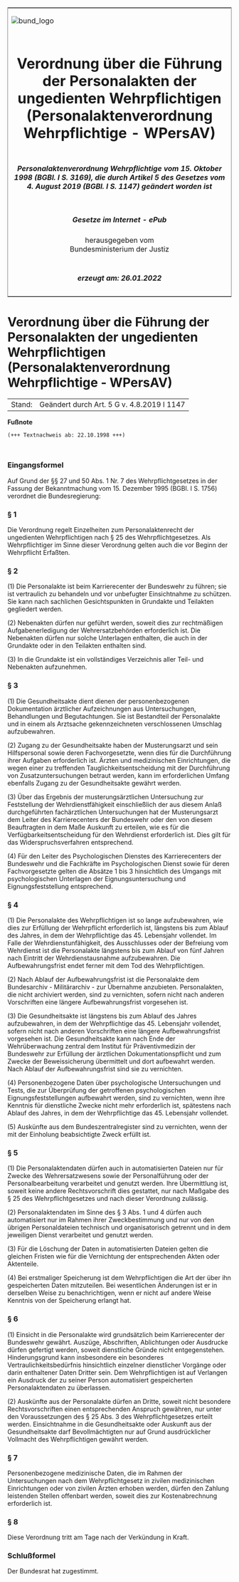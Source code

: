 <span id="DECKBLATT.html"></span>

<table border="0" frame="border" width="100%">

<tr valign="top">

<td align="left">

![bund\_logo](BfJ_2021_Web_de_de.gif)

</td>

<td align="right">

 

</td>

</tr>

<tr align="center" valign="middle">

<td colspan="2">

# Verordnung über die Führung der Personalakten der ungedienten Wehrpflichtigen (Personalaktenverordnung Wehrpflichtige - WPersAV)

</td>

</tr>

<tr align="center" valign="middle">

<td colspan="2">

##### Personalaktenverordnung Wehrpflichtige vom 15. Oktober 1998 (BGBl. I S. 3169), die durch Artikel 5 des Gesetzes vom 4. August 2019 (BGBl. I S. 1147) geändert worden ist

</td>

</tr>

<tr align="center" valign="middle">

<td colspan="2">

  
  

##### Gesetze im Internet - ePub  
  
herausgegeben vom  
Bundesministerium der Justiz

</td>

</tr>

<tr align="center" valign="bottom">

<td colspan="2">

  
  

##### erzeugt am: 26.01.2022

</td>

</tr>

</table>

<span id="BJNR316900998.html"></span>

# Verordnung über die Führung der Personalakten der ungedienten Wehrpflichtigen (Personalaktenverordnung Wehrpflichtige - WPersAV)

<div>

<div class="jnhtml">

|        |                                            |
| ------ | ------------------------------------------ |
| Stand: | Geändert durch Art. 5 G v. 4.8.2019 I 1147 |

</div>

</div>

<div>

  
**Fußnote**

<div class="jnhtml">

<div>

<div class="jurAbsatz">

  

``` 
(+++ Textnachweis ab: 22.10.1998 +++)

 
```

</div>

</div>

</div>

</div>

<span id="BJNR316900998BJNE000100308.html"></span>

### Eingangsformel  

<div>

<div class="jnhtml">

<div>

<div class="jurAbsatz">

Auf Grund der §§ 27 und 50 Abs. 1 Nr. 7 des Wehrpflichtgesetzes in der
Fassung der Bekanntmachung vom 15. Dezember 1995 (BGBl. I S. 1756)
verordnet die Bundesregierung:

</div>

</div>

</div>

</div>

<span id="BJNR316900998BJNE000200308.html"></span>

### § 1  

<div>

<div class="jnhtml">

<div>

<div class="jurAbsatz">

Die Verordnung regelt Einzelheiten zum Personalaktenrecht der
ungedienten Wehrpflichtigen nach § 25 des Wehrpflichtgesetzes. Als
Wehrpflichtiger im Sinne dieser Verordnung gelten auch die vor Beginn
der Wehrpflicht Erfaßten.

</div>

</div>

</div>

</div>

<span id="BJNR316900998BJNE000301377.html"></span>

### § 2  

<div>

<div class="jnhtml">

<div>

<div class="jurAbsatz">

(1) Die Personalakte ist beim Karrierecenter der Bundeswehr zu führen;
sie ist vertraulich zu behandeln und vor unbefugter Einsichtnahme zu
schützen. Sie kann nach sachlichen Gesichtspunkten in Grundakte und
Teilakten gegliedert werden.

</div>

<div class="jurAbsatz">

(2) Nebenakten dürfen nur geführt werden, soweit dies zur rechtmäßigen
Aufgabenerledigung der Wehrersatzbehörden erforderlich ist. Die
Nebenakten dürfen nur solche Unterlagen enthalten, die auch in der
Grundakte oder in den Teilakten enthalten sind.

</div>

<div class="jurAbsatz">

(3) In die Grundakte ist ein vollständiges Verzeichnis aller Teil- und
Nebenakten aufzunehmen.

</div>

</div>

</div>

</div>

<span id="BJNR316900998BJNE000401377.html"></span>

### § 3  

<div>

<div class="jnhtml">

<div>

<div class="jurAbsatz">

(1) Die Gesundheitsakte dient dienen der personenbezogenen Dokumentation
ärztlicher Aufzeichnungen aus Untersuchungen, Behandlungen und
Begutachtungen. Sie ist Bestandteil der Personalakte und in einem als
Arztsache gekennzeichneten verschlossenen Umschlag aufzubewahren.

</div>

<div class="jurAbsatz">

(2) Zugang zu der Gesundheitsakte haben der Musterungsarzt und sein
Hilfspersonal sowie deren Fachvorgesetzte, wenn dies für die
Durchführung ihrer Aufgaben erforderlich ist. Ärzten und medizinischen
Einrichtungen, die wegen einer zu treffenden Tauglichkeitsentscheidung
mit der Durchführung von Zusatzuntersuchungen betraut werden, kann im
erforderlichen Umfang ebenfalls Zugang zu der Gesundheitsakte gewährt
werden.

</div>

<div class="jurAbsatz">

(3) Über das Ergebnis der musterungsärztlichen Untersuchung zur
Feststellung der Wehrdienstfähigkeit einschließlich der aus diesem Anlaß
durchgeführten fachärztlichen Untersuchungen hat der Musterungsarzt dem
Leiter des Karrierecenters der Bundeswehr oder den von diesem
Beauftragten in dem Maße Auskunft zu erteilen, wie es für die
Verfügbarkeitsentscheidung für den Wehrdienst erforderlich ist. Dies
gilt für das Widerspruchsverfahren entsprechend.

</div>

<div class="jurAbsatz">

(4) Für den Leiter des Psychologischen Dienstes des Karrierecenters der
Bundeswehr und die Fachkräfte im Psychologischen Dienst sowie für deren
Fachvorgesetzte gelten die Absätze 1 bis 3 hinsichtlich des Umgangs mit
psychologischen Unterlagen der Eignungsuntersuchung und
Eignungsfeststellung entsprechend.

</div>

</div>

</div>

</div>

<span id="BJNR316900998BJNE000501377.html"></span>

### § 4  

<div>

<div class="jnhtml">

<div>

<div class="jurAbsatz">

(1) Die Personalakte des Wehrpflichtigen ist so lange aufzubewahren, wie
dies zur Erfüllung der Wehrpflicht erforderlich ist, längstens bis zum
Ablauf des Jahres, in dem der Wehrpflichtige das 45. Lebensjahr
vollendet. Im Falle der Wehrdienstunfähigkeit, des Ausschlusses oder der
Befreiung vom Wehrdienst ist die Personalakte längstens bis zum Ablauf
von fünf Jahren nach Eintritt der Wehrdienstausnahme aufzubewahren. Die
Aufbewahrungsfrist endet ferner mit dem Tod des Wehrpflichtigen.

</div>

<div class="jurAbsatz">

(2) Nach Ablauf der Aufbewahrungsfrist ist die Personalakte dem
Bundesarchiv - Militärarchiv - zur Übernahme anzubieten. Personalakten,
die nicht archiviert werden, sind zu vernichten, sofern nicht nach
anderen Vorschriften eine längere Aufbewahrungsfrist vorgesehen ist.

</div>

<div class="jurAbsatz">

(3) Die Gesundheitsakte ist längstens bis zum Ablauf des Jahres
aufzubewahren, in dem der Wehrpflichtige das 45. Lebensjahr vollendet,
sofern nicht nach anderen Vorschriften eine längere Aufbewahrungsfrist
vorgesehen ist. Die Gesundheitsakte kann nach Ende der Wehrüberwachung
zentral dem Institut für Präventivmedizin der Bundeswehr zur Erfüllung
der ärztlichen Dokumentationspflicht und zum Zwecke der Beweissicherung
übermittelt und dort aufbewahrt werden. Nach Ablauf der
Aufbewahrungsfrist sind sie zu vernichten.

</div>

<div class="jurAbsatz">

(4) Personenbezogene Daten über psychologische Untersuchungen und Tests,
die zur Überprüfung der getroffenen psychologischen
Eignungsfeststellungen aufbewahrt werden, sind zu vernichten, wenn ihre
Kenntnis für dienstliche Zwecke nicht mehr erforderlich ist, spätestens
nach Ablauf des Jahres, in dem der Wehrpflichtige das 45. Lebensjahr
vollendet.

</div>

<div class="jurAbsatz">

(5) Auskünfte aus dem Bundeszentralregister sind zu vernichten, wenn der
mit der Einholung beabsichtigte Zweck erfüllt ist.

</div>

</div>

</div>

</div>

<span id="BJNR316900998BJNE000600308.html"></span>

### § 5  

<div>

<div class="jnhtml">

<div>

<div class="jurAbsatz">

(1) Die Personalaktendaten dürfen auch in automatisierten Dateien nur
für Zwecke des Wehrersatzwesens sowie der Personalführung oder der
Personalbearbeitung verarbeitet und genutzt werden. Ihre Übermittlung
ist, soweit keine andere Rechtsvorschrift dies gestattet, nur nach
Maßgabe des § 25 des Wehrpflichtgesetzes und nach dieser Verordnung
zulässig.

</div>

<div class="jurAbsatz">

(2) Personalaktendaten im Sinne des § 3 Abs. 1 und 4 dürfen auch
automatisiert nur im Rahmen ihrer Zweckbestimmung und nur von den
übrigen Personaldateien technisch und organisatorisch getrennt und in
dem jeweiligen Dienst verarbeitet und genutzt werden.

</div>

<div class="jurAbsatz">

(3) Für die Löschung der Daten in automatisierten Dateien gelten die
gleichen Fristen wie für die Vernichtung der entsprechenden Akten oder
Aktenteile.

</div>

<div class="jurAbsatz">

(4) Bei erstmaliger Speicherung ist dem Wehrpflichtigen die Art der über
ihn gespeicherten Daten mitzuteilen. Bei wesentlichen Änderungen ist er
in derselben Weise zu benachrichtigen, wenn er nicht auf andere Weise
Kenntnis von der Speicherung erlangt hat.

</div>

</div>

</div>

</div>

<span id="BJNR316900998BJNE000701377.html"></span>

### § 6  

<div>

<div class="jnhtml">

<div>

<div class="jurAbsatz">

(1) Einsicht in die Personalakte wird grundsätzlich beim Karrierecenter
der Bundeswehr gewährt. Auszüge, Abschriften, Ablichtungen oder
Ausdrucke dürfen gefertigt werden, soweit dienstliche Gründe nicht
entgegenstehen. Hinderungsgrund kann insbesondere ein besonderes
Vertraulichkeitsbedürfnis hinsichtlich einzelner dienstlicher Vorgänge
oder darin enthaltener Daten Dritter sein. Dem Wehrpflichtigen ist auf
Verlangen ein Ausdruck der zu seiner Person automatisiert gespeicherten
Personalaktendaten zu überlassen.

</div>

<div class="jurAbsatz">

(2) Auskünfte aus der Personalakte dürfen an Dritte, soweit nicht
besondere Rechtsvorschriften einen entsprechenden Anspruch gewähren, nur
unter den Voraussetzungen des § 25 Abs. 3 des Wehrpflichtgesetzes
erteilt werden. Einsichtnahme in die Gesundheitsakte oder Auskunft aus
der Gesundheitsakte darf Bevollmächtigten nur auf Grund ausdrücklicher
Vollmacht des Wehrpflichtigen gewährt werden.

</div>

</div>

</div>

</div>

<span id="BJNR316900998BJNE000800308.html"></span>

### § 7  

<div>

<div class="jnhtml">

<div>

<div class="jurAbsatz">

Personenbezogene medizinische Daten, die im Rahmen der Untersuchungen
nach dem Wehrpflichtgesetz in zivilen medizinischen Einrichtungen oder
von zivilen Ärzten erhoben werden, dürfen den Zahlung leistenden Stellen
offenbart werden, soweit dies zur Kostenabrechnung erforderlich ist.

</div>

</div>

</div>

</div>

<span id="BJNR316900998BJNE000900308.html"></span>

### § 8  

<div>

<div class="jnhtml">

<div>

<div class="jurAbsatz">

Diese Verordnung tritt am Tage nach der Verkündung in Kraft.

</div>

</div>

</div>

</div>

<span id="BJNR316900998BJNE001000308.html"></span>

### Schlußformel  

<div>

<div class="jnhtml">

<div>

<div class="jurAbsatz">

Der Bundesrat hat zugestimmt.

</div>

</div>

</div>

</div>
